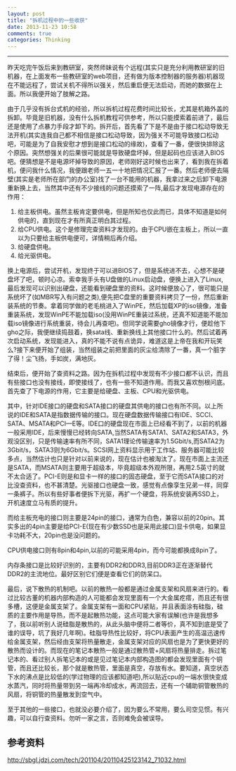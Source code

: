 ```yaml
---
layout: post
title: "拆机过程中的一些收获"
date: 2013-11-23 10:58
comments: true
categories: Thinking
---
```

---
昨天吃完午饭后来到教研室，突然师妹说有个远程(其实只是充分利用教研室的旧机器，在上面发布一些教研室的web项目，还有做为版本控制器的服务器)机器现在不能远程了，尝试关机不得所以强关，然后重启便无法启动，而她的数据在上面。所以我便开始了肢解之路。

由于几乎没有拆台式机的经验，所以拆机过程花费时间比较长，尤其是机箱外盖的拆卸。毕竟是旧机器，没有什么拆机教程可供参考，所以只能摸索着前进了，最后还是使用了点暴力手段才卸下的。拆开后，首先看了下是不是由于接口松动导致无法开机(其实连我自己都不相信是接口松动导致，因为强关不可能导致接口松动吧，可能是为了自我安慰才想到是接口松动的缘故)，查看了一番，便很快排除这个原因。突然想强关的后果很可能就是导致硬盘坏掉，但是起码也应该进入BIOS吧。便猜想是不是电源坏掉导致的原因，老师刚好这时候也出来了，看到我在拆着机，便问我什么情况，我便跟老师一五一十地把情况汇报了一番。然后老师便去隔壁(其实是老师所在部门的办公室)找了一台不能用的机器，我拿过来之后卸下电源重新换上去，当然其中还有不少接线的问题还摸索了一阵,最后才发现电源存在的作用：

<!-- more -->

1. 给主板供电。虽然主板肯定要供电，但是所知也仅此而已，具体不知道是如何供电的，直到现在才有所真正明白其过程。
2. 给CPU供电。这个是修理完查资料才发现的。由于CPU嵌在主板上，所以一直以为只要给主板供电便可，详情稍后再介绍。
3. 给硬盘供电。
4. 给光驱供电。

换上电源后，尝试开机，发现终于可以进BIOS了，但是系统进不去，心想不是硬盘坏了吧，顿时心凉。索幸我手头有U盘做的Linux启动盘，便换上进入了Linux,最后发现可以识别出硬盘，还能看到硬盘里的资料。这时候便放心了，很可能只是系统坏了(如MBR写入有问题之类),便先把C盘里的重要资料拷贝了一份，然后重新装系统的节奏。拿着同学做的老毛桃进入了WinPE，然后加载XP的iso镜像，准备重装系统，发现WinPE不能加载iso(没用WinPE重装过系统，还真不知道能不能加载iso镜像进行系统重装，待会儿再查吧)。但同学说需要gho镜像才行，便趁他下gho之际，我便继续捣鼓着，换sata线、重新换线上其他接口什么的。然后试着再次启动系统，发现能进入，真的不能不说有点诡异，难道这是上帝在我和开玩笑么?接下来便开始了组装，当然组装之前把里面的灰尘给清除了一番，真一个脏字了得！尘飞扬，手如炭，满地灰。

结束后，便开始了查资料之路。因为在拆机过程中发现有不少接口都不认识，而且有些接口也没有接线，即使接线了，也有一些不知道作用。而我又喜欢刨根问底。首先查了下电源的作用，它主要是给硬盘、主板、CPU和光驱供电。

其中，针对IDE接口的硬盘和SATA接口的硬盘其供电的接口也有所不同。以上所说的IDE和SATA是指数据传输的接口。现在硬盘数据传输接口有IDE、SCCI、SATA、MSATA和PCI—E等。IDE口的硬盘现在市面上已经看不到了，以前的机器一般采用IDE，后来慢慢已经转向SATA,当然SATA有SATA1、SATA2和SATA3，外观没区别，只是传输速率有所不同，SATA1理论传输速率为1.5Gbit/s,而SATA2为3Gbit/s，SATA3则为6Gbit/s。SCSI网上资料显示用于工作站、服务器可能比较多点，当然估计也只是针对以前来说的，现在估计也被淘汰了。现在市面上主流还是SATA，而MSATA则主要用于超级本，毕竟超级本外观所限，再用2.5英寸的就不太合适了。PCI-E则是和显卡一样的接口的固态硬盘，至于它而SATA接口的对比没查资料，也不甚清楚。光驱接口也硬盘一致，感觉有点像孪生兄弟一样，同穿一条裤子。所以有些好事者便拆下光驱，再扩一个硬盘，将系统安装再SSD上，开机速度立马有质的提升。

而给主板充电的接口则主要是24pin的接口，通常为白色，兼容以前的20pin。其实多出的4pin主要是给PCI-E(现在有少数SSD也是采用此接口)显卡供电，如果显卡功耗不大，20pin也是没问题的。

CPU供电接口则有8pin和4pin,以前的可能采用4pin，而今可能都换成8pin了。

内存条接口是比较好识别的，主要有DDR2和DDR3,目前DDR3正在逐渐替代DDR2的主流地位。最好区别它们便是查看它们的防呆口。

最后，说下散热的机制吧。以前的散热一般都是通过金属支架和风扇来进行的。看过比较古董的机器内部构造的人可能都会发现里面有一个大金属疙瘩，而且还有很多槽，这便是金属支架了。金属支架有一面和CPU紧贴，并且表面涂有硅脂，硅质的主要作用是导热，而不是起散热功能，这点可能大家有误解(也许是我想多了，我以前听别人说硅脂是散热的，从此头脑中便将二者等价，真不知到底是受了谁的误导，坑了我好几年啊)。硅脂导热性比较好，将CPU表面产生的高温迅速传给金属支架，然后经由支架将热量散走，金属支架对应的风扇也是为了更快更好的散热而设计的。而现在的笔记本散热一般是通过散热管+风扇将热量排走。拆过笔记本的、看过别人拆笔记本的或是见过笔记本内部构造图的都会发现里面有个铜管，而且还比较长，那个就是散热管，里面是真空，存放有水。要知道，真空状态下水的沸点是比较低的(学过物理的应该都知道吧),所以贴近cpu的一端水很快变成水蒸汽，同时将热量带到另一端再冷却成水，再流回去，还有一个辅助铜管散热的风扇，将铜管的热量散发到空气中。

至于其他的一些接口，也就没必要介绍了，因为要么不常用，要么司空见惯。有兴趣，可以自行查资料。勿听一家之言，否则难免会被误导。

## 参考资料

http://sbgl.jdzj.com/tech/201104/20110425123142_71032.html


